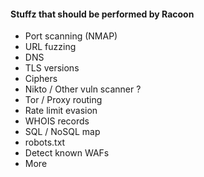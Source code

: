 #### Stuffz that should be performed by Racoon
* Port scanning (NMAP)
* URL fuzzing
* DNS
* TLS versions
* Ciphers
* Nikto / Other vuln scanner ?
* Tor / Proxy routing
* Rate limit evasion
* WHOIS records
* SQL / NoSQL map
* robots.txt
* Detect known WAFs
* More
